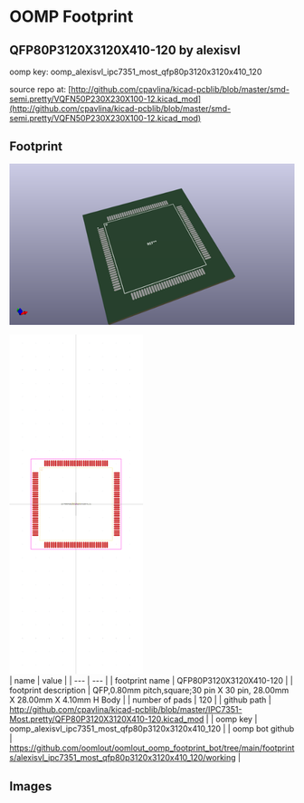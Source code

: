 # OOMP Footprint  
## QFP80P3120X3120X410-120  by alexisvl  
  
oomp key: oomp_alexisvl_ipc7351_most_qfp80p3120x3120x410_120  
  
source repo at: [http://github.com/cpavlina/kicad-pcblib/blob/master/smd-semi.pretty/VQFN50P230X230X100-12.kicad_mod](http://github.com/cpavlina/kicad-pcblib/blob/master/smd-semi.pretty/VQFN50P230X230X100-12.kicad_mod)  
## Footprint  
  
[![working_kicad_pcb_3d.png](working_kicad_pcb_3d_600.png)](working_kicad_pcb_3d.png)  
  
[![working.png](working_600.png)](working.png)  
| name | value | 
| --- | --- | 
| footprint name | QFP80P3120X3120X410-120 | 
| footprint description | QFP,0.80mm pitch,square;30 pin X 30 pin, 28.00mm X 28.00mm X 4.10mm H Body | 
| number of pads | 120 | 
| github path | http://github.com/cpavlina/kicad-pcblib/blob/master/IPC7351-Most.pretty/QFP80P3120X3120X410-120.kicad_mod | 
| oomp key | oomp_alexisvl_ipc7351_most_qfp80p3120x3120x410_120 | 
| oomp bot github | https://github.com/oomlout/oomlout_oomp_footprint_bot/tree/main/footprints/alexisvl_ipc7351_most_qfp80p3120x3120x410_120/working | 
## Images  
